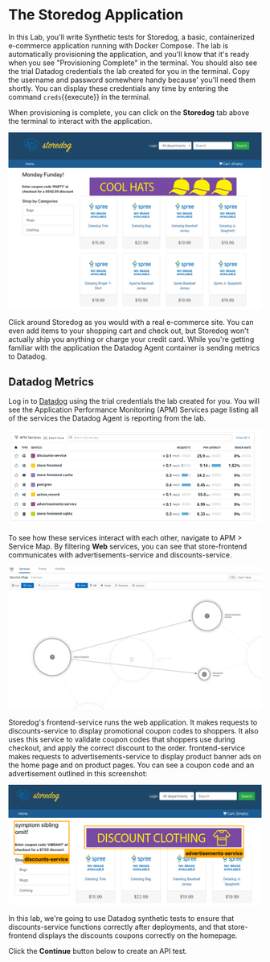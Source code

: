 # The Storedog Application
In this Lab, you'll write Synthetic tests for Storedog, a basic, containerized e-commerce application running with Docker Compose. The lab is automatically provisioning the application, and you'll know that it's ready when you see "Provisioning Complete" in the terminal. You should also see the trial Datadog credentials the lab created for you in the terminal. Copy the username and password somewhere handy because' you'll need them shortly. You can display these credentials any time by entering the command `creds`{{execute}} in the terminal.

When provisioning is complete, you can click on the **Storedog** tab above the terminal to interact with the application. 

![The StoreDog e-commerce application home page](./assets/storedog.png)

Click around Storedog as you would with a real e-commerce site. You can even add items to your shopping cart and check out, but Storedog won't actually ship you anything or charge your credit card. While you're getting familiar with the application the Datadog Agent container is sending metrics to Datadog.

## Datadog Metrics

Log in to [Datadog](https://app.datadoghq.com) using the trial credentials the lab created for you. You will see the Application Performance Monitoring (APM) Services page listing all of the services the Datadog Agent is reporting from the lab. 

![Storedog Services](./assets/services.png)

To see how these services interact with each other, navigate to APM > Service Map. By filtering **Web** services, you can see that store-frontend communicates with advertisements-service and discounts-service. 

![Storedog Services Map](./assets/services_map.png)

Storedog's frontend-service runs the web application. It makes requests to discounts-service to display promotional coupon codes to shoppers. It also uses this service to validate coupon codes that shoppers use during checkout, and apply the correct discount to the order. frontend-service makes requests to advertisements-service to display product banner ads on the home page and on product pages. You can see a coupon code and an advertisement outlined in this screenshot:

![Storedog coupon code and advertisement](./assets/discount_and_ad.png)

In this lab, we're going to use Datadog synthetic tests to ensure that discounts-service functions correctly after deployments, and that store-frontend displays the discounts coupons correctly on the homepage.

Click the **Continue** button below to create an API test.